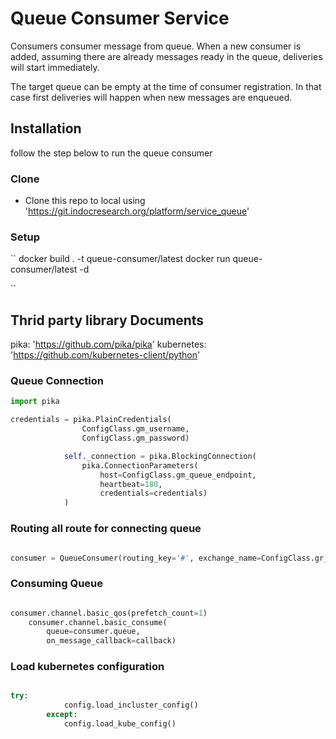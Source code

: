# Queue Consumer Service

Consumers consumer message from queue. When a new consumer is added, assuming there are already messages ready in the queue, deliveries will start immediately.

The target queue can be empty at the time of consumer registration. In that case first deliveries will happen when new messages are enqueued.

## Installation

follow the step below to run the queue consumer

### Clone

- Clone this repo to local using 'https://git.indocresearch.org/platform/service_queue'

### Setup

``
docker build . -t queue-consumer/latest
docker run queue-consumer/latest -d

``

## Thrid party library Documents

pika: 'https://github.com/pika/pika'
kubernetes: 'https://github.com/kubernetes-client/python'

### Queue Connection

```python
import pika

credentials = pika.PlainCredentials(
                ConfigClass.gm_username,
                ConfigClass.gm_password)

            self._connection = pika.BlockingConnection(
                pika.ConnectionParameters(
                    host=ConfigClass.gm_queue_endpoint,
                    heartbeat=180,
                    credentials=credentials)
            )
```

### Routing all route for connecting queue

```python

consumer = QueueConsumer(routing_key='#', exchange_name=ConfigClass.gr_exchange, exchange_type='topic', queue=ConfigClass.gr_queue)

```

### Consuming Queue

```python

consumer.channel.basic_qos(prefetch_count=1)
    consumer.channel.basic_consume(
        queue=consumer.queue,
        on_message_callback=callback)

```

### Load kubernetes configuration

```python

try:
            config.load_incluster_config()
        except:
            config.load_kube_config()

```

